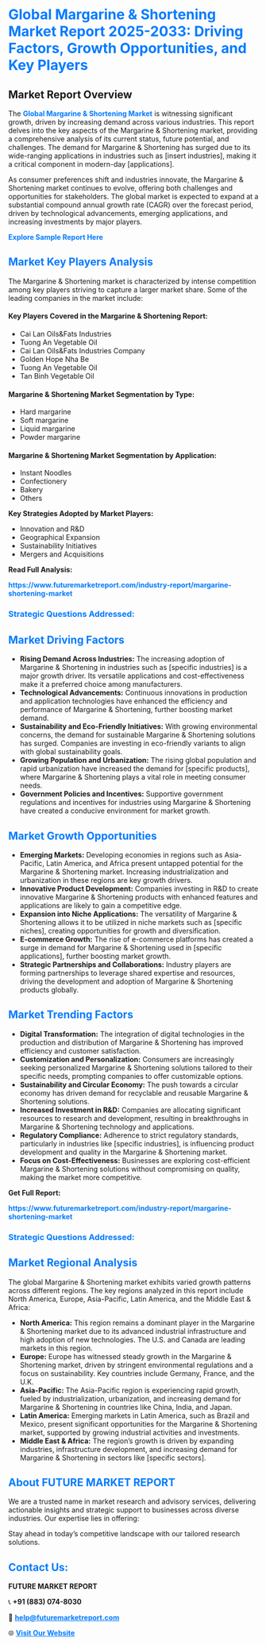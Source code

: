 <h1 style="color: #007BFF;">Global Margarine & Shortening Market Report 2025-2033: Driving Factors, Growth Opportunities, and Key Players</h1>

<section id="overview">
<h2>Market Report Overview</h2>
<p>The <a href="https://www.futuremarketreport.com/industry-report/margarine-shortening-market" style="color: #007BFF; text-decoration: none;"><strong>Global Margarine & Shortening Market</strong></a> is witnessing significant growth, driven by increasing demand across various industries. This report delves into the key aspects of the Margarine & Shortening market, providing a comprehensive analysis of its current status, future potential, and challenges. The demand for Margarine & Shortening has surged due to its wide-ranging applications in industries such as [insert industries], making it a critical component in modern-day [applications].</p>
<p>As consumer preferences shift and industries innovate, the Margarine & Shortening market continues to evolve, offering both challenges and opportunities for stakeholders. The global market is expected to expand at a substantial compound annual growth rate (CAGR) over the forecast period, driven by technological advancements, emerging applications, and increasing investments by major players.</p>
</section>

<section id="overview">
<p><a href="https://www.futuremarketreport.com/request-sample/reportId=61077" style="color: #007BFF; text-decoration: none;"><strong>Explore Sample Report Here</strong></a></p>
</section>

<section id="key-players">
<h2 style="color: #007BFF;">Market Key Players Analysis</h2>
<p>The Margarine & Shortening market is characterized by intense competition among key players striving to capture a larger market share. Some of the leading companies in the market include:</p>
<h4>Key Players Covered in the Margarine & Shortening Report:</h4>
<ul><li>Cai Lan Oils&amp;Fats Industries</li><li>Tuong An Vegetable Oil</li><li>Cai Lan Oils&amp;Fats Industries Company</li><li>Golden Hope Nha Be</li><li>Tuong An Vegetable Oil</li><li>Tan Binh Vegetable Oil</li></ul>
<h4>Margarine & Shortening Market Segmentation by Type:</h4>
<ul><li>Hard margarine</li><li>Soft margarine</li><li>Liquid margarine</li><li>Powder margarine</li></ul>

<h4>Margarine & Shortening Market Segmentation by Application:</h4>
<ul><li>Instant Noodles</li><li>Confectionery</li><li>Bakery</li><li>Others</li></ul>
<p><strong>Key Strategies Adopted by Market Players:</strong></p>
<ul>
<li>Innovation and R&D</li>
<li>Geographical Expansion</li>
<li>Sustainability Initiatives</li>
<li>Mergers and Acquisitions</li>
</ul>
</section>

<section>
<p><strong>Read Full Analysis: </strong></p><a href="https://www.futuremarketreport.com/industry-report/margarine-shortening-market" style="color: #007BFF; text-decoration: none;"><strong>https://www.futuremarketreport.com/industry-report/margarine-shortening-market</strong></a>
<h3 style="color: #007BFF;">Strategic Questions Addressed:</h3>
</section>

<section id="driving-factors">
<h2 style="color: #007BFF;">Market Driving Factors</h2>
<ul>
<li><strong>Rising Demand Across Industries:</strong> The increasing adoption of Margarine & Shortening in industries such as [specific industries] is a major growth driver. Its versatile applications and cost-effectiveness make it a preferred choice among manufacturers.</li>
<li><strong>Technological Advancements:</strong> Continuous innovations in production and application technologies have enhanced the efficiency and performance of Margarine & Shortening, further boosting market demand.</li>
<li><strong>Sustainability and Eco-Friendly Initiatives:</strong> With growing environmental concerns, the demand for sustainable Margarine & Shortening solutions has surged. Companies are investing in eco-friendly variants to align with global sustainability goals.</li>
<li><strong>Growing Population and Urbanization:</strong> The rising global population and rapid urbanization have increased the demand for [specific products], where Margarine & Shortening plays a vital role in meeting consumer needs.</li>
<li><strong>Government Policies and Incentives:</strong> Supportive government regulations and incentives for industries using Margarine & Shortening have created a conducive environment for market growth.</li>
</ul>
</section>

<section id="growth-opportunities">
<h2 style="color: #007BFF;">Market Growth Opportunities</h2>
<ul>
<li><strong>Emerging Markets:</strong> Developing economies in regions such as Asia-Pacific, Latin America, and Africa present untapped potential for the Margarine & Shortening market. Increasing industrialization and urbanization in these regions are key growth drivers.</li>
<li><strong>Innovative Product Development:</strong> Companies investing in R&D to create innovative Margarine & Shortening products with enhanced features and applications are likely to gain a competitive edge.</li>
<li><strong>Expansion into Niche Applications:</strong> The versatility of Margarine & Shortening allows it to be utilized in niche markets such as [specific niches], creating opportunities for growth and diversification.</li>
<li><strong>E-commerce Growth:</strong> The rise of e-commerce platforms has created a surge in demand for Margarine & Shortening used in [specific applications], further boosting market growth.</li>
<li><strong>Strategic Partnerships and Collaborations:</strong> Industry players are forming partnerships to leverage shared expertise and resources, driving the development and adoption of Margarine & Shortening products globally.</li>
</ul>
</section>

<section id="trending-factors">
<h2 style="color: #007BFF;">Market Trending Factors</h2>
<ul>
<li><strong>Digital Transformation:</strong> The integration of digital technologies in the production and distribution of Margarine & Shortening has improved efficiency and customer satisfaction.</li>
<li><strong>Customization and Personalization:</strong> Consumers are increasingly seeking personalized Margarine & Shortening solutions tailored to their specific needs, prompting companies to offer customizable options.</li>
<li><strong>Sustainability and Circular Economy:</strong> The push towards a circular economy has driven demand for recyclable and reusable Margarine & Shortening solutions.</li>
<li><strong>Increased Investment in R&D:</strong> Companies are allocating significant resources to research and development, resulting in breakthroughs in Margarine & Shortening technology and applications.</li>
<li><strong>Regulatory Compliance:</strong> Adherence to strict regulatory standards, particularly in industries like [specific industries], is influencing product development and quality in the Margarine & Shortening market.</li>
<li><strong>Focus on Cost-Effectiveness:</strong> Businesses are exploring cost-efficient Margarine & Shortening solutions without compromising on quality, making the market more competitive.</li>
</ul>
</section>

<section>
<p><strong>Get Full Report: </strong></p><a href="https://www.futuremarketreport.com/industry-report/margarine-shortening-market" style="color: #007BFF; text-decoration: none;"><strong>https://www.futuremarketreport.com/industry-report/margarine-shortening-market</strong></a>
<h3 style="color: #007BFF;">Strategic Questions Addressed:</h3>
</section>


<section id="regional-analysis">
<h2 style="color: #007BFF;">Market Regional Analysis</h2>
<p>The global Margarine & Shortening market exhibits varied growth patterns across different regions. The key regions analyzed in this report include North America, Europe, Asia-Pacific, Latin America, and the Middle East & Africa:</p>
<ul>
<li><strong>North America:</strong> This region remains a dominant player in the Margarine & Shortening market due to its advanced industrial infrastructure and high adoption of new technologies. The U.S. and Canada are leading markets in this region.</li>
<li><strong>Europe:</strong> Europe has witnessed steady growth in the Margarine & Shortening market, driven by stringent environmental regulations and a focus on sustainability. Key countries include Germany, France, and the U.K.</li>
<li><strong>Asia-Pacific:</strong> The Asia-Pacific region is experiencing rapid growth, fueled by industrialization, urbanization, and increasing demand for Margarine & Shortening in countries like China, India, and Japan.</li>
<li><strong>Latin America:</strong> Emerging markets in Latin America, such as Brazil and Mexico, present significant opportunities for the Margarine & Shortening market, supported by growing industrial activities and investments.</li>
<li><strong>Middle East & Africa:</strong> The region’s growth is driven by expanding industries, infrastructure development, and increasing demand for Margarine & Shortening in sectors like [specific sectors].</li>
</ul>
</section>

<footer>
<h2 style="color: #007BFF;">About FUTURE MARKET REPORT</h2>
<p>We are a trusted name in market research and advisory services, delivering actionable insights and strategic support to businesses across diverse industries. Our expertise lies in offering:</p>

<p>Stay ahead in today’s competitive landscape with our tailored research solutions.</p>

<h2 style="color: #007BFF;">Contact Us:</h2>
<p><strong>FUTURE MARKET REPORT</strong></p>
<p>📞 <strong>+91 (883) 074-8030</strong></p>
<p>📧 <strong><a href="mailto:help@futuremarketreport.com" style="color: #007BFF;">help@futuremarketreport.com</a></strong></p>
<p>🌐 <strong><a href="https://www.futuremarketreport.com/" style="color: #007BFF;">Visit Our Website</a></strong></p>
</footer>